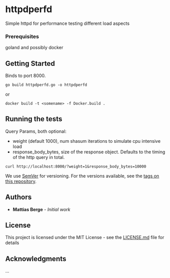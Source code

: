 # httpdperfd

Simple httpd for performance testing different load aspects



### Prerequisites

goland and possibly docker



## Getting Started
Binds to port 8000. 

```
go build httpdperfd.go -o httpdperfd
```
or
```
docker build -t <somename> -f Docker.build .
```



## Running the tests
Query Params, both optional:
* weight (default 1000), num shasum iterations to simulate cpu intensive load
* response_body_bytes, size of the response object. Defaults to the timing of the http query in total.

```
curl http://localhost:8000/?weight=1&response_body_bytes=10000
```

We use [SemVer](http://semver.org/) for versioning. For the versions available,
see the [tags on this repository](https://github.com/mattiasberge/httpdperfd/tags). 

## Authors

* **Mattias Berge** - *Initial work*


## License

This project is licensed under the MIT License - see the
[LICENSE.md](LICENSE.md) file for details

## Acknowledgments

...

